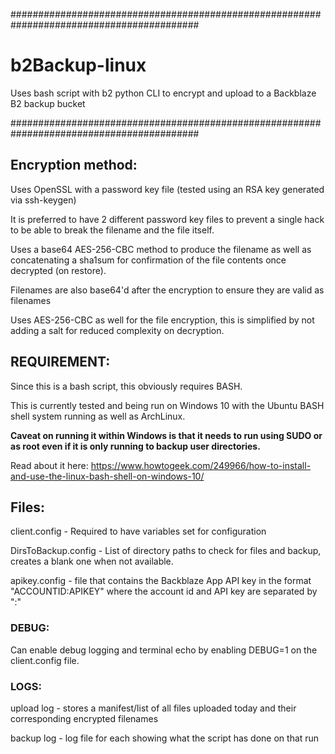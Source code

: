 ##########################################################################################
# b2Backup-linux
 Uses bash script with b2 python CLI to encrypt and upload to a Backblaze B2 backup bucket


##########################################################################################

## Encryption method:

Uses OpenSSL with a password key file (tested using an RSA key generated via ssh-keygen)

It is preferred to have 2 different password key files to prevent a single hack to be able to break the filename and the file itself. 

Uses a base64 AES-256-CBC method to produce the filename as well as concatenating a sha1sum for confirmation of the file contents once decrypted (on restore).

Filenames are also base64'd after the encryption to ensure they are valid as filenames

Uses AES-256-CBC as well for the file encryption, this is simplified by not adding a salt for reduced complexity on decryption. 


## REQUIREMENT:
Since this is a bash script, this obviously requires BASH. 

This is currently tested and being run on Windows 10 with the Ubuntu BASH shell system running as well as ArchLinux.

**Caveat on running it within Windows is that it needs to run using SUDO or as root even if it is only running to backup user directories.**

Read about it here: https://www.howtogeek.com/249966/how-to-install-and-use-the-linux-bash-shell-on-windows-10/



## Files:

client.config - Required to have variables set for configuration

DirsToBackup.config - List of directory paths to check for files and backup, creates a blank one when not available.

apikey.config - file that contains the Backblaze App API key in the format "ACCOUNTID:APIKEY" where the account id and API key are separated by ":"

### DEBUG:

Can enable debug logging and terminal echo by enabling DEBUG=1 on the client.config file.

### LOGS:

upload log - stores a manifest/list of all files uploaded today and their corresponding encrypted filenames

backup log - log file for each showing what the script has done on that run



